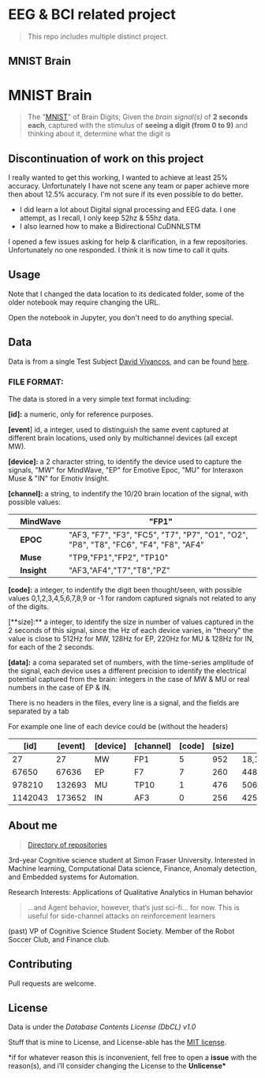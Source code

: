 



# EEG & BCI related project 

> This repo includes multiple distinct project. 



## MNIST Brain 

# MNIST Brain

> The "[MNIST](http://yann.lecun.com/exdb/mnist/)" of Brain Digits; Given the _brain signal(s)_ of **2 seconds each**, captured with the stimulus of **seeing a digit (from 0 to 9)** and thinking about it, determine what the digit is

## Discontinuation of work on this project

I really wanted to get this working, I wanted to achieve at least 25% accuracy. 
Unfortunately I have not scene any team or paper achieve more then about 12.5% accuracy. I'm not sure if its even possible to do better. 

* I did learn a lot about Digital signal processing and EEG data. I one attempt, as I recall, I only keep 52hz & 55hz data. 
* I also learned how to make a Bidirectional CuDNNLSTM

I opened a few issues asking for help & clarification, in a few repositories. Unfortunately no one responded. I think it is now time to call it quits.    

## Usage

Note that I changed the data location to its dedicated folder, some of the older notebook may require changing the URL.

Open the notebook in Jupyter, you don't need to do anything special.

## Data

Data is from a single Test Subject [David Vivancos](http://vivancos.com/), and can be found [here](http://www.mindbigdata.com/opendb/index.html).

### **FILE FORMAT**:

The data is stored in a very simple text format including:

**[id]:** a numeric, only for reference purposes.

**[event**] id, a integer, used to distinguish the same event captured at different brain locations, used only by multichannel devices (all except MW).

**[device]:** a 2 character string, to identify the device used to capture the signals, "MW" for MindWave, "EP" for Emotive Epoc, "MU" for Interaxon Muse & "IN" for Emotiv Insight.

**[channel]:** a string, to indentify the 10/20 brain location of the signal, with possible values:

|     | **MindWave** | "FP1"                                                                                 |
| --- | ------------ | ------------------------------------------------------------------------------------- |
|     | **EPOC**     | "AF3, "F7", "F3", "FC5", "T7", "P7", "O1", "O2", "P8", "T8", "FC6", "F4", "F8", "AF4" |
|     | **Muse**     | "TP9,"FP1","FP2", "TP10"                                                              |
|     | **Insight**  | "AF3,"AF4","T7","T8","PZ"                                                             |

**[code]:** a integer, to indentify the digit been thought/seen, with possible values 0,1,2,3,4,5,6,7,8,9 or -1 for random captured signals not related to any of the digits.

[**size]:\*\* a integer, to identify the size in number of values captured in the 2 seconds of this signal, since the Hz of each device varies, in "theory" the value is close to 512Hz for MW, 128Hz for EP, 220Hz for MU & 128Hz for IN, for each of the 2 seconds.

**[data]:** a coma separated set of numbers, with the time-series amplitude of the signal, each device uses a different precision to identify the electrical potential captured from the brain: integers in the case of MW & MU or real numbers in the case of EP & IN.

There is no headers in the files, every line is a signal, and the fields are separated by a tab

For example one line of each device could be (without the headers)

| **[id]** | **[event]** | **[device]** | **[channel]** | **[code]** | **[size]** | **[data]**                                        |
| -------- | ----------- | ------------ | ------------- | ---------- | ---------- | ------------------------------------------------- |
| 27       | 27          | MW           | FP1           | 5          | 952        | 18,12,13,12,5,3,11,23,37,36,26,24,35,42……         |
| 67650    | 67636       | EP           | F7            | 7          | 260        | 4482.564102,4477.435897,4484.102564…….            |
| 978210   | 132693      | MU           | TP10          | 1          | 476        | 506,508,509,501,497,494,497,490,490,493……         |
| 1142043  | 173652      | IN           | AF3           | 0          | 256        | 4259.487179,4237.948717,4247.179487,4242.051282…… |

## About me

> [Directory of repositories](https://github.com/alik604/ReadMe/blob/master/README.md)

3rd-year Cognitive science student at Simon Fraser University. Interested in Machine learning, Computational Data science, Finance, Anomaly detection, and Embedded systems for Automation.

Research Interests: Applications of Qualitative Analytics in Human behavior

> ...and Agent behavior, however, that’s just sci-fi... for now. This is useful for side-channel attacks on reinforcement learners

(past) VP of Cognitive Science Student Society. Member of the Robot Soccer Club, and Finance club.

## Contributing

Pull requests are welcome.

## License

Data is under the _Database Contents License (DbCL) v1.0_

Stuff that is mine to License, and License-able has the [MIT license](https://choosealicense.com/licenses/mit/).

\*if for whatever reason this is inconvenient, fell free to open a **issue** with the reason(s), and i’ll consider changing the License to the **Unlicense\***
